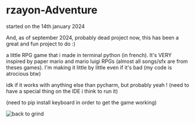 # rzayon-Adventure
started on the 14th january 2024


And, as of september 2024, probably dead project now, this has been a great and fun project to do :)



a little RPG game that i made in terminal python (in french). It's VERY inspired by paper mario and mario luigi RPGs (almost all songs/sfx are from theses games).
I'm making it little by little even if it's bad (my code is atrocious btw)

idk if it works with anything else than pycharm, but probably yeah ! (need to have a special thing on the IDE i think to run it)

(need to pip install keyboard in order to get the game working)

![back to grind](https://github.com/rzayon/rzayon-Adventure/assets/116463984/e340b319-29b5-4290-9d00-c20e88a7ef57)
